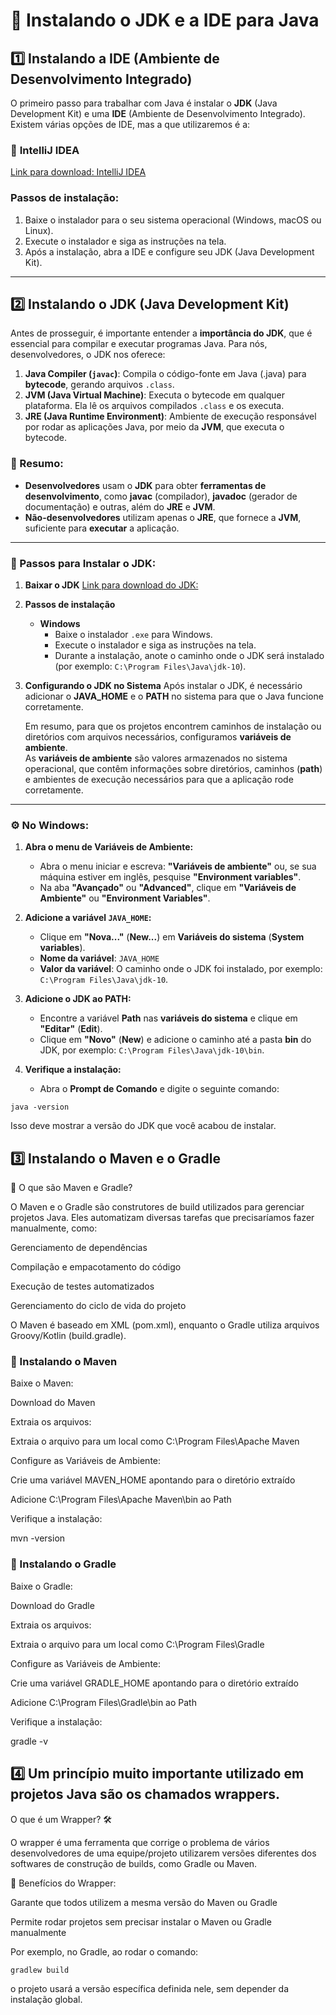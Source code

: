# 🚀 Instalando o JDK e a IDE para Java

## 1️⃣ Instalando a IDE (Ambiente de Desenvolvimento Integrado)

O primeiro passo para trabalhar com Java é instalar o **JDK** (Java Development Kit) e uma **IDE** (Ambiente de Desenvolvimento Integrado). Existem várias opções de IDE, mas a que utilizaremos é a:

### 🔹 **IntelliJ IDEA**
[Link para download: IntelliJ IDEA](https://www.jetbrains.com/idea/)

### Passos de instalação:
1. Baixe o instalador para o seu sistema operacional (Windows, macOS ou Linux).
2. Execute o instalador e siga as instruções na tela.
3. Após a instalação, abra a IDE e configure seu JDK (Java Development Kit).

---

## 2️⃣ Instalando o JDK (Java Development Kit)

Antes de prosseguir, é importante entender a **importância do JDK**, que é essencial para compilar e executar programas Java. Para nós, desenvolvedores, o JDK nos oferece:

1. **Java Compiler (`javac`)**: Compila o código-fonte em Java (.java) para **bytecode**, gerando arquivos `.class`.
2. **JVM (Java Virtual Machine)**: Executa o bytecode em qualquer plataforma. Ela lê os arquivos compilados `.class` e os executa.
3. **JRE (Java Runtime Environment)**: Ambiente de execução responsável por rodar as aplicações Java, por meio da **JVM**, que executa o bytecode.

### 📝 Resumo:
- **Desenvolvedores** usam o **JDK** para obter **ferramentas de desenvolvimento**, como **javac** (compilador), **javadoc** (gerador de documentação) e outras, além do **JRE** e **JVM**.
- **Não-desenvolvedores** utilizam apenas o **JRE**, que fornece a **JVM**, suficiente para **executar** a aplicação.

---

### 🔧 Passos para Instalar o JDK:

1. **Baixar o JDK**
   [Link para download do JDK:](https://www.oracle.com/ae/java/technologies/downloads/)

2. **Passos de instalação**
   - **Windows**
     - Baixe o instalador `.exe` para Windows.
     - Execute o instalador e siga as instruções na tela.
     - Durante a instalação, anote o caminho onde o JDK será instalado (por exemplo: `C:\Program Files\Java\jdk-10`).

3. **Configurando o JDK no Sistema**
   Após instalar o JDK, é necessário adicionar o **JAVA_HOME** e o **PATH** no sistema para que o Java funcione corretamente.

   Em resumo, para que os projetos encontrem caminhos de instalação ou diretórios com arquivos necessários, configuramos **variáveis de ambiente**.  
   As **variáveis de ambiente** são valores armazenados no sistema operacional, que contêm informações sobre diretórios, caminhos (**path**) e ambientes de execução necessários para que a aplicação rode corretamente.

---

### ⚙️ No Windows:

1. **Abra o menu de Variáveis de Ambiente:**
   - Abra o menu iniciar e escreva: **"Variáveis de ambiente"** ou, se sua máquina estiver em inglês, pesquise **"Environment variables"**.
   - Na aba **"Avançado"** ou **"Advanced"**, clique em **"Variáveis de Ambiente"** ou **"Environment Variables"**.

2. **Adicione a variável `JAVA_HOME`:**
   - Clique em **"Nova..."** (**New...**) em **Variáveis do sistema** (**System variables**).
   - **Nome da variável**: `JAVA_HOME`
   - **Valor da variável**: O caminho onde o JDK foi instalado, por exemplo: `C:\Program Files\Java\jdk-10`.

3. **Adicione o JDK ao PATH:**
   - Encontre a variável **Path** nas **variáveis do sistema** e clique em **"Editar"** (**Edit**).
   - Clique em **"Novo"** (**New**) e adicione o caminho até a pasta **bin** do JDK, por exemplo: `C:\Program Files\Java\jdk-10\bin`.

4. **Verifique a instalação:**
   - Abra o **Prompt de Comando** e digite o seguinte comando:
   
```
java -version
```
Isso deve mostrar a versão do JDK que você acabou de instalar.



## 3️⃣ Instalando o Maven e o Gradle

🔨 O que são Maven e Gradle?

O Maven e o Gradle são construtores de build utilizados para gerenciar projetos Java. 
Eles automatizam diversas tarefas que precisaríamos fazer manualmente, como:

Gerenciamento de dependências

Compilação e empacotamento do código

Execução de testes automatizados

Gerenciamento do ciclo de vida do projeto

O Maven é baseado em XML (pom.xml), enquanto o Gradle utiliza arquivos Groovy/Kotlin (build.gradle).


### 📌 Instalando o Maven


Baixe o Maven:

Download do Maven

Extraia os arquivos:

Extraia o arquivo para um local como C:\Program Files\Apache Maven

Configure as Variáveis de Ambiente:

Crie uma variável MAVEN_HOME apontando para o diretório extraído

Adicione C:\Program Files\Apache Maven\bin ao Path

Verifique a instalação:

mvn -version


### 📌 Instalando o Gradle





Baixe o Gradle:

Download do Gradle

Extraia os arquivos:

Extraia o arquivo para um local como C:\Program Files\Gradle

Configure as Variáveis de Ambiente:

Crie uma variável GRADLE_HOME apontando para o diretório extraído

Adicione C:\Program Files\Gradle\bin ao Path

Verifique a instalação:

gradle -v


## 4️⃣ Um princípio muito importante utilizado em projetos Java são os chamados wrappers.

O que é um Wrapper? 🛠️

O wrapper é uma ferramenta que corrige o problema de vários desenvolvedores de uma equipe/projeto utilizarem versões diferentes dos softwares de construção de builds, como Gradle ou Maven.

📌 Benefícios do Wrapper:

Garante que todos utilizem a mesma versão do Maven ou Gradle

Permite rodar projetos sem precisar instalar o Maven ou Gradle manualmente

Por exemplo, no Gradle, ao rodar o comando:

```
gradlew build
```

o projeto usará a versão específica definida nele, sem depender da instalação global.

